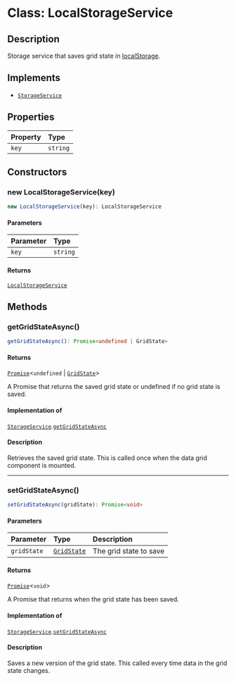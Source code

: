 # Class: LocalStorageService

## Description

Storage service that saves grid state in [localStorage](https://developer.mozilla.org/en-US/docs/Web/API/Window/localStorage).

## Implements

- [`StorageService`](../interfaces/StorageService.md)

## Properties

| Property | Type |
| :------ | :------ |
| `key` | `string` |

## Constructors

### new LocalStorageService(key)

```ts
new LocalStorageService(key): LocalStorageService
```

#### Parameters

| Parameter | Type |
| :------ | :------ |
| `key` | `string` |

#### Returns

[`LocalStorageService`](LocalStorageService.md)

## Methods

### getGridStateAsync()

```ts
getGridStateAsync(): Promise<undefined | GridState>
```

#### Returns

[`Promise`](https://developer.mozilla.org/docs/Web/JavaScript/Reference/Global_Objects/Promise)\<`undefined` \| [`GridState`](../interfaces/GridState.md)\>

A Promise that returns the saved grid state or undefined if no grid state is saved.

#### Implementation of

[`StorageService`](../interfaces/StorageService.md).[`getGridStateAsync`](../interfaces/StorageService.md#getgridstateasync)

#### Description

Retrieves the saved grid state. This is called once when the data grid component is mounted.

***

### setGridStateAsync()

```ts
setGridStateAsync(gridState): Promise<void>
```

#### Parameters

| Parameter | Type | Description |
| :------ | :------ | :------ |
| `gridState` | [`GridState`](../interfaces/GridState.md) | The grid state to save |

#### Returns

[`Promise`](https://developer.mozilla.org/docs/Web/JavaScript/Reference/Global_Objects/Promise)\<`void`\>

A Promise that returns when the grid state has been saved.

#### Implementation of

[`StorageService`](../interfaces/StorageService.md).[`setGridStateAsync`](../interfaces/StorageService.md#setgridstateasync)

#### Description

Saves a new version of the grid state. This called every time data in the grid state changes.
